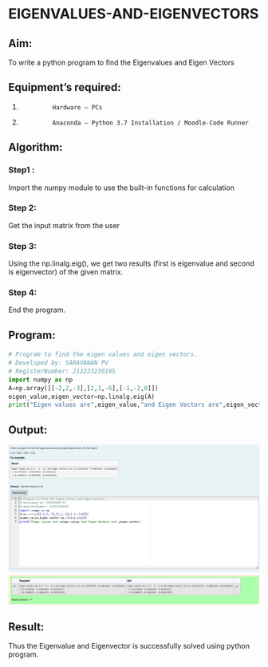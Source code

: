 # EIGENVALUES-AND-EIGENVECTORS

## Aim:

To write a python program to find the Eigenvalues and Eigen Vectors

## Equipment’s required:

1.              Hardware – PCs
2.              Anaconda – Python 3.7 Installation / Moodle-Code Runner

## Algorithm:

### Step1 :

Import the numpy module to use the built-in functions for calculation

### Step 2:

Get the input matrix from the user

### Step 3:

Using the np.linalg.eig(), we get two results (first is eigenvalue and second is eigenvector) of the given matrix.

### Step 4:

End the program.

## Program:

```python
# Program to find the eigen values and eigen vectors.
# Developed by: SARAVANAN PV
# RegisterNumber: 212223230195
import numpy as np
A=np.array([[-2,2,-3],[2,1,-6],[-1,-2,0]])
eigen_value,eigen_vector=np.linalg.eig(A)
print("Eigen values are",eigen_value,"and Eigen Vectors are",eigen_vector)

```

## Output:

![output](ex4-output.png)

## Result:

Thus the Eigenvalue and Eigenvector is successfully solved using python program.
